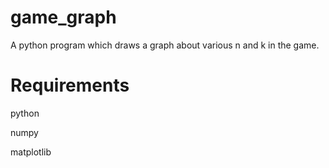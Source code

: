 # game_graph

A python program which draws a graph about various n and k in the game.

# Requirements

python

numpy

matplotlib
